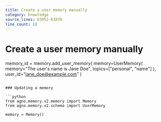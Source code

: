 ```yaml
---
title: Create a user memory manually
category: knowledge
source_lines: 63052-63070
line_count: 18
---
```


# Create a user memory manually
memory_id = memory.add_user_memory(
    memory=UserMemory(
        memory="The user's name is Jane Doe",
        topics=["personal", "name"]
    ),
    user_id="jane_doe@example.com"
)
```

### Updating a memory

```python
from agno.memory.v2.memory import Memory
from agno.memory.v2.schema import UserMemory

memory = Memory()

